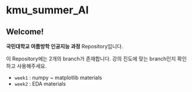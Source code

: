 # kmu_summer_AI

## Welcome!
**국민대학교 여름방학 인공지능 과정** Repository입니다.

이 Repository에는 2개의 branch가 존재합니다. 강의 진도에 맞는 branch인지 확인하고 사용해주세요.

- `week1` : numpy ~ matplotlib materials
- `week2` : EDA materials

